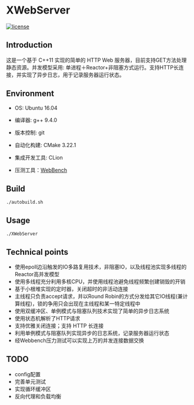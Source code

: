 # XWebServer

[![license](https://img.shields.io/github/license/mashape/apistatus.svg)](https://opensource.org/licenses/MIT)
## Introduction

这是一个基于 C++11 实现的简单的 HTTP Web 服务器，目前支持GET方法处理静态资源。并发模型采用: 单进程＋Reactor+非阻塞方式运行。支持HTTP长连接，并实现了异步日志，用于记录服务器运行状态。

## Environment
+ OS: Ubuntu 16.04

+ 编译器: g++ 9.4.0

+ 版本控制: git

+ 自动化构建: CMake 3.22.1

+ 集成开发工具: CLion

+ 压测工具：[WebBench](https://github.com/EZLippi/WebBench)

## Build

	./autobuild.sh

## Usage
	./XWebServer

## Technical points
* 使用epoll边沿触发的IO多路复用技术，非阻塞IO，以及线程池实现多线程的Reactor高并发模型
* 使用多线程充分利用多核CPU，并使用线程池避免线程频繁创建销毁的开销
* 基于小根堆实现的定时器，关闭超时的非活动连接
* 主线程只负责accept请求，并以Round Robin的方式分发给其它IO线程(兼计算线程)，锁的争用只会出现在主线程和某一特定线程中
* 使用双缓冲区、单例模式与阻塞队列技术实现了简单的异步日志系统
* 使用状态机解析了HTTP请求
* 支持优雅关闭连接；支持 HTTP 长连接
* 利用单例模式与阻塞队列实现异步的日志系统，记录服务器运行状态
* 经Webbench压力测试可以实现上万的并发连接数据交换


## TODO
* config配置
* 完善单元测试
* 实现循环缓冲区
* 反向代理和负载均衡
